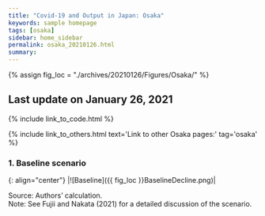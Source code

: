 ```yaml
---
title: "Covid-19 and Output in Japan: Osaka"
keywords: sample homepage
tags: [osaka]
sidebar: home_sidebar
permalink: osaka_20210126.html
summary:
---
```


{% assign fig_loc = "./archives/20210126/Figures/Osaka/" %}

## Last update on January 26, 2021

{% include link_to_code.html %}

{% include link_to_others.html text='Link to other Osaka pages:' tag='osaka' %}

### 1. Baseline scenario

{: align="center"}
|![Baseline]({{ fig_loc }}BaselineDecline.png)|

Source: Authors’ calculation.<br>
Note:	See Fujii and Nakata (2021) for a detailed discussion of the scenario.
